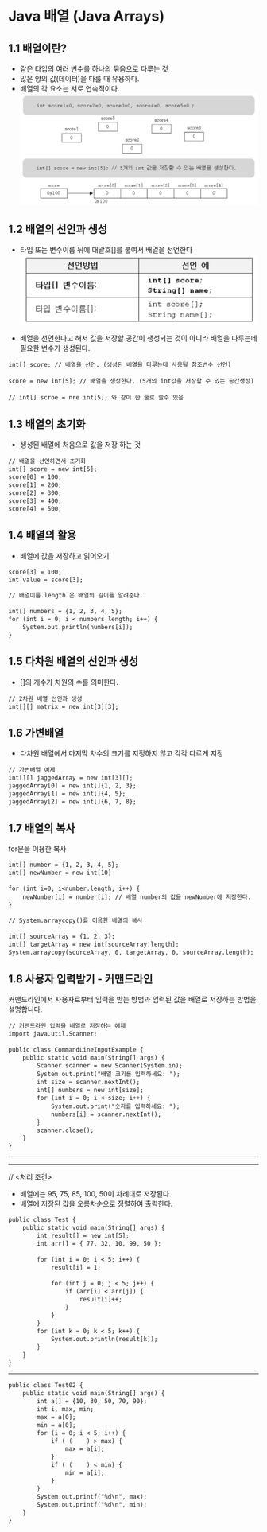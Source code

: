 # Java 배열 (Java Arrays)

## 1.1 배열이란?

- 같은 타입의 여러 변수를 하나의 묶음으로 다루는 것
- 많은 양의 값(데이터)을 다룰 때 유용하다.
- 배열의 각 요소는 서로 연속적이다.
![Alt text](images/image.png)

## 1.2 배열의 선언과 생성

- 타입  또는 변수이름 뒤에 대괄호[]를 붙여서 배열을 선언한다
![Alt text](images/image-1.png)

- 배열을 선언한다고 해서 값을 저장할 공간이 생성되는 것이 아니라 배열을 다루는데 필요한 변수가 생성된다.

```
int[] score; // 배열을 선언. (생성된 배열을 다루는데 사용될 참조변수 선언)

score = new int[5]; // 배열을 생성한다. (5개의 int값을 저장할 수 있는 공간생성)

// int[] scroe = nre int[5]; 와 같이 한 줄로 쓸수 있음
```

## 1.3 배열의 초기화

- 생성된 배열에 처음으로 값을 저장 하는 것

```
// 배열을 선언하면서 초기화
int[] score = new int[5];
score[0] = 100;
score[1] = 200;
score[2] = 300;
score[3] = 400;
score[4] = 500;

```
## 1.4 배열의 활용
- 배열에 값을 저장하고 읽어오기

```
score[3] = 100;
int value = score[3];
```

```
// 배열이름.length 은 배열의 길이를 알려준다.

int[] numbers = {1, 2, 3, 4, 5};
for (int i = 0; i < numbers.length; i++) {
    System.out.println(numbers[i]);
}

```

## 1.5 다차원 배열의 선언과 생성
- []의 개수가 차원의 수를 의미한다.
```
// 2차원 배열 선언과 생성
int[][] matrix = new int[3][3];

```

## 1.6 가변배열
- 다차원 배열에서 마지막 차수의 크기를 지정하지 않고 각각 다르게 지정

```
// 가변배열 예제
int[][] jaggedArray = new int[3][];
jaggedArray[0] = new int[]{1, 2, 3};
jaggedArray[1] = new int[]{4, 5};
jaggedArray[2] = new int[]{6, 7, 8};

```

## 1.7 배열의 복사
for문을 이용한 복사
```
int[] number = {1, 2, 3, 4, 5};
int[] newNumber = new int[10]

for (int i=0; i<number.length; i++) {
    newNumber[i] = number[i]; // 배열 number의 값을 newNumber에 저장한다.
}
```

```
// System.arraycopy()를 이용한 배열의 복사

int[] sourceArray = {1, 2, 3};
int[] targetArray = new int[sourceArray.length];
System.arraycopy(sourceArray, 0, targetArray, 0, sourceArray.length);

```

## 1.8 사용자 입력받기 - 커맨드라인
커맨드라인에서 사용자로부터 입력을 받는 방법과 입력된 값을 배열로 저장하는 방법을 설명합니다.
```
// 커맨드라인 입력을 배열로 저장하는 예제
import java.util.Scanner;

public class CommandLineInputExample {
    public static void main(String[] args) {
        Scanner scanner = new Scanner(System.in);
        System.out.print("배열 크기를 입력하세요: ");
        int size = scanner.nextInt();
        int[] numbers = new int[size];
        for (int i = 0; i < size; i++) {
            System.out.print("숫자를 입력하세요: ");
            numbers[i] = scanner.nextInt();
        }
        scanner.close();
    }
}
```
---

---

// <처리 조건>

- 배열에는 95, 75, 85, 100, 50이 차례대로 저장된다.
- 배열에 저장된 값을 오름차순으로 정렬하여 출력한다.

```
public class Test {
    public static void main(String[] args) {
        int result[] = new int[5];
        int arr[] = { 77, 32, 10, 99, 50 };
 
        for (int i = 0; i < 5; i++) {
            result[i] = 1;
 
            for (int j = 0; j < 5; j++) {
                if (arr[i] < arr[j]) {
                    result[i]++;
                }
            }
        }
        for (int k = 0; k < 5; k++) {
            System.out.println(result[k]);
        }
    }
}
```

---
```
public class Test02 {
    public static void main(String[] args) {
        int a[] = {10, 30, 50, 70, 90};
        int i, max, min;
        max = a[0];
        min = a[0];
        for (i = 0; i < 5; i++) {
            if ( (    ) > max) {
                max = a[i];
            }
            if ( (    ) < min) {
                min = a[i];
            }
        }
        System.out.printf("%d\n", max);
        System.out.printf("%d\n", min);
    }
}
```